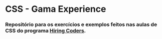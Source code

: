 # CSS - Gama Experience

### Repositório para os exercícios e exemplos feitos nas aulas de CSS do programa [Hiring Coders](https://www.hiringcoders.com.br/).